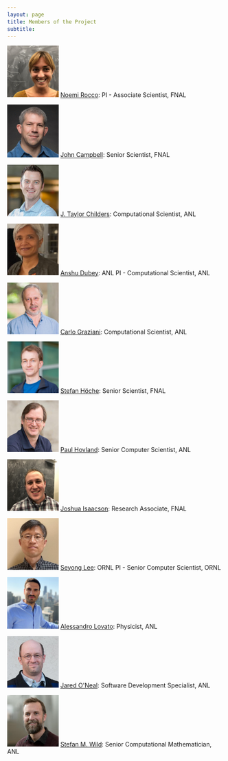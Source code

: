 ```yaml
---
layout: page
title: Members of the Project
subtitle: 
---
```


<img src="../assets/images/rocco.jpg" alt="Rocco" title="Rocco" width="120"/> [Noemi Rocco](https://inspirehep.net/authors/1280460): PI - Associate Scientist, FNAL

<img src="../assets/images/campbell.gif" alt="Campbell" title="Campbell" width="120"/> [John Campbell](https://inspirehep.net/authors/1014644): Senior Scientist, FNAL

<img src="../assets/images/childers.jpg" alt="Childers" title="Childers" width="120"/> [J. Taylor Childers](http://www.jtchilders.com): Computational Scientist, ANL

<img src="../assets/images/dubey.png" alt="Dubey" title="Dubey" width="120"/> [Anshu Dubey](https://www.anl.gov/profile/anshu-dubey): ANL PI - Computational Scientist, ANL

<img src="../assets/images/graziani.jpg" alt="Graziani" title="Graziani" width="120"/> [Carlo Graziani](https://www.anl.gov/profile/carlo-j-graziani):  Computational Scientist, ANL

<img src="../assets/images/hoeche.jpg" alt="Höche" title="Höche" width="120"/> [Stefan Höche](http://www.freacafe.de): Senior Scientist, FNAL

<img src="../assets/images/hovland.jpg" alt="Hovland" title="Hovland" width="120"/> [Paul Hovland](https://www.anl.gov/profile/paul-hovland): Senior Computer Scientist, ANL

<img src="../assets/images/isaacson.jpg" alt="Isaacson" title="Isaacson" width="120"/> [Joshua Isaacson](https://inspirehep.net/authors/1410753): Research Associate, FNAL

<img src="../assets/images/lee.png" alt="Lee" title="Lee" width="120"/> [Seyong Lee](https://ft.ornl.gov/~lees2/): ORNL PI - Senior Computer Scientist, ORNL

<img src="../assets/images/lovato.jpg" alt="Lovato" title="Lovato" width="120"/> [Alessandro Lovato](https://www.anl.gov/profile/alessandro-lovato): Physicist, ANL

<img src="../assets/images/oneal.jpg" alt="O'Neal" title="O'Neal" width="120"/> [Jared O'Neal](https://www.anl.gov/profile/jared-p-o-neal): Software Development Specialist, ANL

<img src="../assets/images/wild.jpg" alt="Wild" title="Wild" width="120"/> [Stefan M. Wild](https://wildsm.github.io/): Senior Computational Mathematician, ANL
